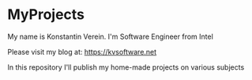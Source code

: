 # MyProjects

My name is Konstantin Verein. I'm Software Engineer from Intel

Please visit my blog at: https://kvsoftware.net

In this repository I'll publish my home-made projects on various subjects

